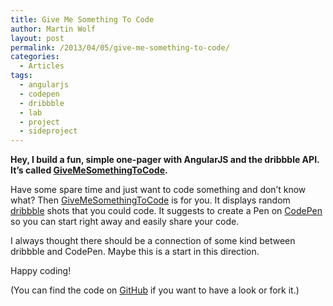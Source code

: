 ```yaml
---
title: Give Me Something To Code
author: Martin Wolf
layout: post
permalink: /2013/04/05/give-me-something-to-code/
categories:
  - Articles
tags:
  - angularjs
  - codepen
  - dribbble
  - lab
  - project
  - sideproject
---
```

**Hey, I build a fun, simple one-pager with AngularJS and the dribbble API. It&#8217;s called [GiveMeSomethingToCode][1].**

Have some spare time and just want to code something and don&#8217;t know what? Then [GiveMeSomethingToCode][1] is for you. It displays random [dribbble][2] shots that you could code. It suggests to create a Pen on [CodePen][3] so you can start right away and easily share your code.

I always thought there should be a connection of some kind between dribbble and CodePen. Maybe this is a start in this direction.

Happy coding!

(You can find the code on [GitHub][4] if you want to have a look or fork it.)

 [1]: http://www.theamazingweb.net/projects/givemesomethingtocode/
 [2]: http://dribbble.com/
 [3]: http://codepen.io/
 [4]: https://github.com/martinwolf/GiveMeSomethingToCode